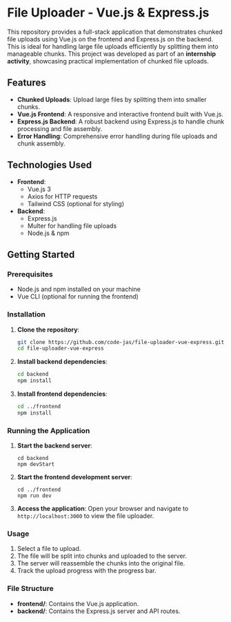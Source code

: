 
# File Uploader - Vue.js & Express.js

This repository provides a full-stack application that demonstrates chunked file uploads using Vue.js on the frontend and Express.js on the backend. This is ideal for handling large file uploads efficiently by splitting them into manageable chunks. This project was developed as part of an **internship activity**, showcasing practical implementation of chunked file uploads.

## Features

-   **Chunked Uploads**: Upload large files by splitting them into smaller chunks.
-   **Vue.js Frontend**: A responsive and interactive frontend built with Vue.js.
-   **Express.js Backend**: A robust backend using Express.js to handle chunk processing and file assembly.
-   **Error Handling**: Comprehensive error handling during file uploads and chunk assembly.

## Technologies Used

-   **Frontend**:
    -   Vue.js 3
    -   Axios for HTTP requests
    -   Tailwind CSS (optional for styling)
-   **Backend**:
    -   Express.js
    -   Multer for handling file uploads
    -   Node.js & npm

## Getting Started

### Prerequisites
-   Node.js and npm installed on your machine
-   Vue CLI (optional for running the frontend)

### Installation

1.  **Clone the repository**:
    ```bash
    git clone https://github.com/code-jas/file-uploader-vue-express.git
    cd file-uploader-vue-express
    ``` 
    
2.  **Install backend dependencies**:
    ```bash
    cd backend
    npm install
    ``` 
    
3.  **Install frontend dependencies**:
    ```bash
    cd ../frontend
    npm install
    ``` 
    

### Running the Application

1.  **Start the backend server**:

    ```
    cd backend
    npm devStart
    ``` 
    
2.  **Start the frontend development server**:
    

    ```
    cd ../frontend
    npm run dev
    ``` 
    
4.  **Access the application**: Open your browser and navigate to `http://localhost:3000` to view the file uploader.
    

### Usage

1.  Select a file to upload.
2.  The file will be split into chunks and uploaded to the server.
3.  The server will reassemble the chunks into the original file.
4.  Track the upload progress with the progress bar.

### File Structure

-   **frontend/**: Contains the Vue.js application.
-   **backend/**: Contains the Express.js server and API routes.
